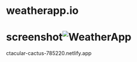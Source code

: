 # weatherapp.io
# screenshot![WeatherApp](https://github.com/Asadullah67801/weatherapp.io/assets/123829636/b5876da9-3507-4916-b512-3816d8837835)
ctacular-cactus-785220.netlify.app
